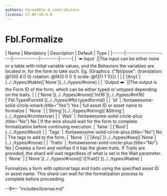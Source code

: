 ```yaml
---
authors: Formabble & contributors
license: CC-BY-SA-4.0
---
```



# Fbl.Formalize

<div class="sh-parameters" markdown="1">
| Name | Mandatory | Description | Default | Type |
|------|---------------------|-------------|---------|------|
| `⬅️ Input` ||The input can be either none or a table with initial variable values, and the Behaviors the variables are located in, for the form to take such. Eg. {Graphics: {"fbl/pose": {translation: @f3(0 4.0 0) rotation: @f4(0 0 0 1) scale: @f3(1 1 1)}}} | | [`{Any}`](../../types/#table)[`None`](../../types/#none) |
| `Output ➡️` ||The output is the Form ID of the form, which can be either typed or untyped depending on the traits. | | [`None`](../../types/#none)[`Int16`](../../types/#int16)[`Fbl.TypedFormId`](../../types/#fbl.typedformid) |
| `Id` | :fontawesome-solid-circle-xmark:{title="Yes"} Yes  | full asset ID or asset name to formalize | `None` | [`String`](../../types/#string)[`&String`](../../types/#contextvar) |
| `Wait` | :fontawesome-solid-circle-plus:{title="No"} No  | If the wire should wait for the form to complete formalization before continuing execution. | `false` | [`Bool`](../../types/#bool) |
| `Tags` | :fontawesome-solid-circle-plus:{title="No"} No  | The tags to add to the form. | `None` | [`[Any]`](../../types/#seq)[`None`](../../types/#none) |
| `Traits` | :fontawesome-solid-circle-plus:{title="No"} No  | Creates a form and verifies if it has the given traits. If Traits are provided, the shard will wait regardless of what is set in the Wait parameter. | `None` | [`None`](../../types/#none)[`{[Trait]}`](../../types/#table) |

</div>

Formalizes a form with optional tags and traits using the specified asset ID or asset name. This shard can wait for the formalization process to complete before proceeding.

--8<-- "includes/license.md"

